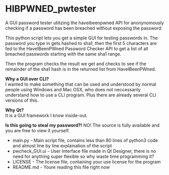 # HIBPWNED_pwtester
A GUI password tester utilizing the haveibeenpwned API for anonynomously checking if a password has been breached without exposing the password

This python script lets you get a simple GUI for testing passwords in.
The password you type in gets hashed to sha1, then the first 5 characters are fed to the
HaveIBeenPWned Password Checker API to get a list of all breached passwords starting with the
same sha1 range.

Then the program checks the result we get and checks to see if the remainder of the sha1 hash is in the returned list from
HaveIBeenPWned.

__Why a GUI over CLI?__<br/>
I wanted to make something that can be used and understood by normal people using Windows and Mac OSX,
who does not neccessarily understand how to use a CLI program.
Plus there are already several CLI versions of this.

__Why Qt?__<br/>
It is a GUI framework I know inside-out.

__Is this going to steal my password?!__
NO!
The source is fully available and you are free to view it yourself.
* main.py - Main script file, contains less than 80 lines of python3 code and almost line by line explaination of the script
* pwcheck_GUI.ui - User Interface file made in Qt Designer, there is no need for anything super flexible so why waste time programming it?
* LICENSE - The license file, containing your use license for the program
* README.md - Youre reading this file right now
